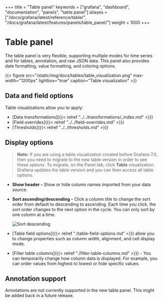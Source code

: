 +++
title = "Table panel"
keywords = ["grafana", "dashboard", "documentation", "panels", "table panel"]
aliases = ["/docs/grafana/latest/reference/table/", "/docs/grafana/latest/features/panels/table_panel/"]
weight = 1000
+++

# Table panel

The table panel is very flexible, supporting multiple modes for time series and for tables, annotation, and raw JSON data. This panel also provides date formatting, value formatting, and coloring options.

{{< figure src="/static/img/docs/tables/table_visualization.png" max-width="1200px" lightbox="true" caption="Table visualization" >}}

## Data and field options

Table visualizations allow you to apply:

- [Data transformations]({{< relref "../../transformations/_index.md" >}})
- [Field overrides]({{< relref "../../field-overrides.md" >}})
- [Thresholds]({{< relref "../../thresholds.md" >}})

## Display options

> **Note:** If you are using a table visualization created before Grafana 7.0, then you need to migrate to the new table version in order to see these options. To migrate, on the Panel tab, click **Table** visualization. Grafana updates the table version and you can then access all table options.

- **Show header -** Show or hide column names imported from your data source.
- **Sort ascending/descending -** Click a column title to change the sort order from default to descending to ascending. Each time you click, the sort order changes to the next option in the cycle. You can only sort by one column at a time.

  ![Sort descending](/static/img/docs/tables/sort-descending.png "Sort descending")

- [Table field options]({{< relref "./table-field-options.md" >}}) allow you to change properties such as column width, alignment, and cell display mode.
- [Filter table columns]({{< relref "./filter-table-columns.md" >}}) - You can temporarily change how column data is displayed. For example, you can order values from highest to lowest or hide specific values.

## Annotation support

Annotations are not currently supported in the new table panel. This might be added back in a future release.
